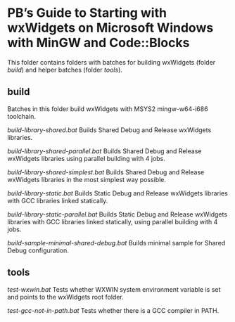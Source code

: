 PB’s Guide to Starting with wxWidgets on Microsoft Windows with MinGW and Code::Blocks
===============

This folder contains  folders with batches for building 
wxWidgets (folder *build*) and helper batches (folder *tools*).


build
---------------
Batches in this folder build wxWidgets with MSYS2 mingw-w64-i686 toolchain.

*build-library-shared.bat*
Builds Shared Debug and Release wxWidgets libraries.

*build-library-shared-parallel.bat*
Builds Shared Debug and Release wxWidgets libraries
using parallel building with 4 jobs.

*build-library-shared-simplest.bat*
Builds Shared Debug and Release wxWidgets libraries
in the most simplest way possible.

*build-library-static.bat*
Builds Static Debug and Release wxWidgets libraries
with GCC libraries linked statically.

*build-library-static-parallel.bat*
Builds Static Debug and Release wxWidgets libraries
with GCC libraries linked statically,
using parallel building with 4 jobs.

*build-sample-minimal-shared-debug.bat*
Builds minimal sample for Shared Debug configuration.


tools
---------------

*test-wxwin.bat*
Tests whether WXWIN system environment variable is set and 
points to the wxWidgets root folder.

*test-gcc-not-in-path.bat*
Tests whether there is a GCC compiler in PATH.
